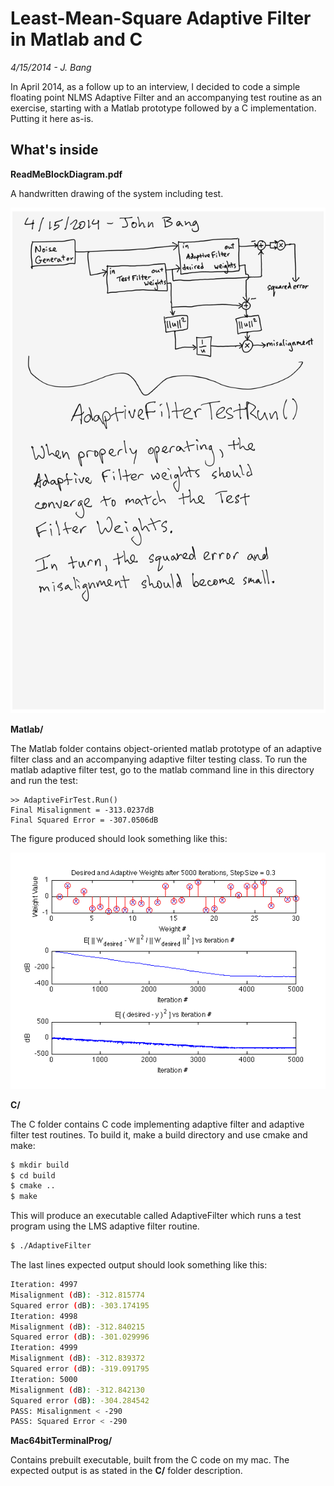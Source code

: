 # Least-Mean-Square Adaptive Filter in Matlab and C
*4/15/2014 - J. Bang*

In April 2014, as a follow up to an interview, I decided to code a simple floating point NLMS Adaptive Filter and an accompanying test routine as an exercise, starting with a Matlab prototype followed by a C implementation. Putting it here as-is.

## What's inside
**ReadMeBlockDiagram.pdf**

A handwritten drawing of the system including test.

![Block Diagram](./ReadMeBlockDiagram.png)

**Matlab/**

The Matlab folder contains object-oriented matlab prototype of an adaptive filter class and an accompanying adaptive filter testing class.  To run the matlab adaptive filter test, go to the matlab command line in this directory and run the test:

```
>> AdaptiveFirTest.Run()
Final Misalignment = -313.0237dB
Final Squared Error = -307.0506dB
```
The figure produced should look something like this:

![LMS Performance in Test](./Matlab/figures/performance.png)


**C/**

The C folder contains C code implementing adaptive filter and adaptive filter test routines. To build it, make a build directory and use cmake and make:

```bash
$ mkdir build
$ cd build
$ cmake ..
$ make
```
This will produce an executable called AdaptiveFilter which runs a test program using the LMS adaptive filter routine.

```bash
$ ./AdaptiveFilter
```

The last lines expected output should look something like this:

```bash
Iteration: 4997
Misalignment (dB): -312.815774
Squared error (dB): -303.174195
Iteration: 4998
Misalignment (dB): -312.840215
Squared error (dB): -301.029996
Iteration: 4999
Misalignment (dB): -312.839372
Squared error (dB): -319.091795
Iteration: 5000
Misalignment (dB): -312.842130
Squared error (dB): -304.284542
PASS: Misalignment < -290
PASS: Squared Error < -290
```


**Mac64bitTerminalProg/**

Contains prebuilt executable, built from the C code on my mac. The expected output is as stated in the **C/** folder description.

